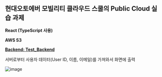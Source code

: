 ## 현대오토에버 모빌리티 클라우드 스쿨의 Public Cloud 실습 과제

__React (TypeScript 사용)__


__AWS S3__   


__[Backend: Test_Backend](https://github.com/seungpace/Test_Backend.git)__


서버로부터 사용자 데이터(User ID, 이름, 이메일)를 가져와서 화면에 출력

![image](https://github.com/user-attachments/assets/9a4205f2-4e13-498a-8308-46929a7fef08)


